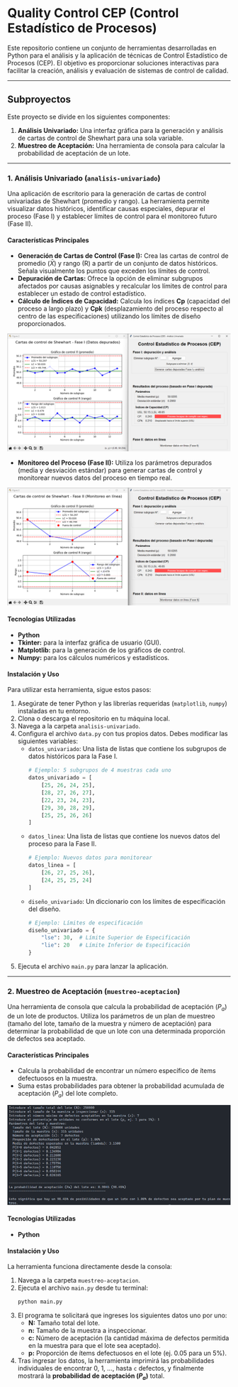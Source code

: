 # Quality Control CEP (Control Estadístico de Procesos)

Este repositorio contiene un conjunto de herramientas desarrolladas en Python para el análisis y la aplicación de técnicas de Control Estadístico de Procesos (CEP). El objetivo es proporcionar soluciones interactivas para facilitar la creación, análisis y evaluación de sistemas de control de calidad.

---

## Subproyectos

Este proyecto se divide en los siguientes componentes:

1.  **Análisis Univariado:** Una interfaz gráfica para la generación y análisis de cartas de control de Shewhart para una sola variable.
2.  **Muestreo de Aceptación:** Una herramienta de consola para calcular la probabilidad de aceptación de un lote.

---

### 1. Análisis Univariado (`analisis-univariado`)

Una aplicación de escritorio para la generación de cartas de control univariadas de Shewhart (promedio y rango). La herramienta permite visualizar datos históricos, identificar causas especiales, depurar el proceso (Fase I) y establecer límites de control para el monitoreo futuro (Fase II).

#### Características Principales

* **Generación de Cartas de Control (Fase I):** Crea las cartas de control de promedio ($\bar{X}$) y rango (R) a partir de un conjunto de datos históricos. Señala visualmente los puntos que exceden los límites de control.
* **Depuración de Cartas:** Ofrece la opción de eliminar subgrupos afectados por causas asignables y recalcular los límites de control para establecer un estado de control estadístico.
* **Cálculo de Índices de Capacidad:** Calcula los índices **Cp** (capacidad del proceso a largo plazo) y **Cpk** (desplazamiento del proceso respecto al centro de las especificaciones) utilizando los límites de diseño proporcionados.

![Imagen de prueba de funcionamiento de Fase I](analisis-univariado/prueba-fase1.png)

* **Monitoreo del Proceso (Fase II):** Utiliza los parámetros depurados (media y desviación estándar) para generar cartas de control y monitorear nuevos datos del proceso en tiempo real.

![Imagen de prueba de funcionamiento de Fase II](analisis-univariado/prueba-fase2.png)

#### Tecnologías Utilizadas

* **Python**
* **Tkinter:** para la interfaz gráfica de usuario (GUI).
* **Matplotlib:** para la generación de los gráficos de control.
* **Numpy:** para los cálculos numéricos y estadísticos.

#### Instalación y Uso

Para utilizar esta herramienta, sigue estos pasos:

1.  Asegúrate de tener Python y las librerías requeridas (`matplotlib`, `numpy`) instaladas en tu entorno.
2.  Clona o descarga el repositorio en tu máquina local.
3.  Navega a la carpeta `analisis-univariado`.
4.  Configura el archivo `data.py` con tus propios datos. Debes modificar las siguientes variables:
    * `datos_univariado`: Una lista de listas que contiene los subgrupos de datos históricos para la Fase I.
        ```python
        # Ejemplo: 5 subgrupos de 4 muestras cada uno
        datos_univariado = [
            [25, 26, 24, 25],
            [28, 27, 26, 27],
            [22, 23, 24, 23],
            [29, 30, 28, 29],
            [25, 25, 26, 26]
        ]
        ```
    * `datos_linea`: Una lista de listas que contiene los nuevos datos del proceso para la Fase II.
        ```python
        # Ejemplo: Nuevos datos para monitorear
        datos_linea = [
            [26, 27, 25, 26],
            [24, 25, 25, 24]
        ]
        ```
    * `diseño_univariado`: Un diccionario con los límites de especificación del diseño.
        ```python
        # Ejemplo: Límites de especificación
        diseño_univariado = {
            "lse": 30,  # Límite Superior de Especificación
            "lie": 20   # Límite Inferior de Especificación
        }
        ```
5.  Ejecuta el archivo `main.py` para lanzar la aplicación.

---

### 2. Muestreo de Aceptación (`muestreo-aceptacion`)

Una herramienta de consola que calcula la probabilidad de aceptación ($P_a$) de un lote de productos. Utiliza los parámetros de un plan de muestreo (tamaño del lote, tamaño de la muestra y número de aceptación) para determinar la probabilidad de que un lote con una determinada proporción de defectos sea aceptado.

#### Características Principales

* Calcula la probabilidad de encontrar un número específico de ítems defectuosos en la muestra.
* Suma estas probabilidades para obtener la probabilidad acumulada de aceptación ($P_a$) del lote completo.

![Imagen de prueba de funcionamiento de muestreo por aceptación](muestreo-aceptacion/prueba-muestreo.png)

#### Tecnologías Utilizadas

* **Python**

#### Instalación y Uso

La herramienta funciona directamente desde la consola:

1.  Navega a la carpeta `muestreo-aceptacion`.
2.  Ejecuta el archivo `main.py` desde tu terminal:
    ```bash
    python main.py
    ```
3.  El programa te solicitará que ingreses los siguientes datos uno por uno:
    * **N:** Tamaño total del lote.
    * **n:** Tamaño de la muestra a inspeccionar.
    * **c:** Número de aceptación (la cantidad máxima de defectos permitida en la muestra para que el lote sea aceptado).
    * **p:** Proporción de ítems defectuosos en el lote (ej. 0.05 para un 5%).
4.  Tras ingresar los datos, la herramienta imprimirá las probabilidades individuales de encontrar 0, 1, ..., hasta `c` defectos, y finalmente mostrará la **probabilidad de aceptación ($P_a$)** total.
